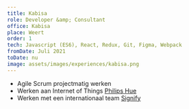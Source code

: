 ```yaml
---
title: Kabisa
role: Developer &amp; Consultant
office: Kabisa
place: Weert
order: 1
tech: Javascript (ES6), React, Redux, Git, Figma, Webpack
fromDate: Juli 2021
toDate: nu
image: assets/images/experiences/kabisa.png
---
```


- Agile Scrum projectmatig werken
- Werken aan Internet of Things [Philips Hue](https://www.philips-hue.com/)
- Werken met een internationaal team [Signify](https://www.signify.com/global)